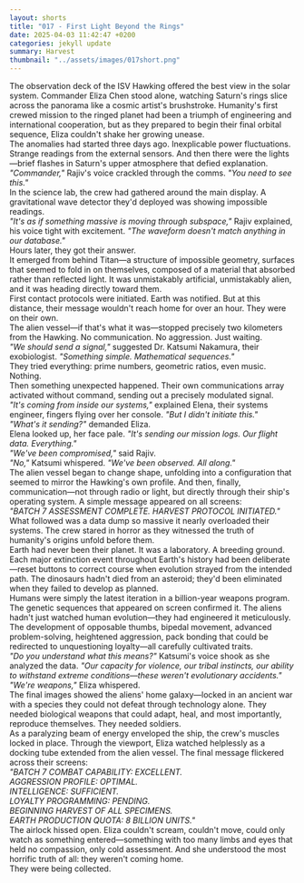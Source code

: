 ```yaml
---
layout: shorts
title: "017 - First Light Beyond the Rings"
date: 2025-04-03 11:42:47 +0200
categories: jekyll update
summary: Harvest
thumbnail: "../assets/images/017short.png"
---
```


The observation deck of the ISV Hawking offered the best view in the solar system. Commander Eliza Chen stood alone, watching Saturn's rings slice across the panorama like a cosmic artist's brushstroke. Humanity's first crewed mission to the ringed planet had been a triumph of engineering and international cooperation, but as they prepared to begin their final orbital sequence, Eliza couldn't shake her growing unease.<br>
The anomalies had started three days ago. Inexplicable power fluctuations. Strange readings from the external sensors. And then there were the lights—brief flashes in Saturn's upper atmosphere that defied explanation.<br>
_"Commander,"_ Rajiv's voice crackled through the comms. _"You need to see this."_<br>
In the science lab, the crew had gathered around the main display. A gravitational wave detector they'd deployed was showing impossible readings.<br>
_"It's as if something massive is moving through subspace,"_ Rajiv explained, his voice tight with excitement. _"The waveform doesn't match anything in our database."_<br>
Hours later, they got their answer.<br>
It emerged from behind Titan—a structure of impossible geometry, surfaces that seemed to fold in on themselves, composed of a material that absorbed rather than reflected light. It was unmistakably artificial, unmistakably alien, and it was heading directly toward them.<br>
First contact protocols were initiated. Earth was notified. But at this distance, their message wouldn't reach home for over an hour.
They were on their own.<br>
The alien vessel—if that's what it was—stopped precisely two kilometers from the Hawking. No communication. No aggression. Just waiting.<br>
_"We should send a signal,"_ suggested Dr. Katsumi Nakamura, their exobiologist. _"Something simple. Mathematical sequences."_<br>
They tried everything: prime numbers, geometric ratios, even music. Nothing.<br>
Then something unexpected happened. Their own communications array activated without command, sending out a precisely modulated signal.<br>
_"It's coming from inside our systems,"_ explained Elena, their systems engineer, fingers flying over her console. _"But I didn't initiate this."_<br>
_"What's it sending?"_ demanded Eliza.<br>
Elena looked up, her face pale. _"It's sending our mission logs. Our flight data. Everything."_<br>
_"We've been compromised,"_ said Rajiv.<br>
_"No,"_ Katsumi whispered. _"We've been observed. All along."_<br>
The alien vessel began to change shape, unfolding into a configuration that seemed to mirror the Hawking's own profile.
And then, finally, communication—not through radio or light, but directly through their ship's operating system. A simple message appeared on all screens:<br>
_"BATCH 7 ASSESSMENT COMPLETE. HARVEST PROTOCOL INITIATED."_<br>
What followed was a data dump so massive it nearly overloaded their systems. The crew stared in horror as they witnessed the truth of humanity's origins unfold before them.<br>
Earth had never been their planet. It was a laboratory. A breeding ground.<br>
Each major extinction event throughout Earth's history had been deliberate—reset buttons to correct course when evolution strayed from the intended path. The dinosaurs hadn't died from an asteroid; they'd been eliminated when they failed to develop as planned.<br>
Humans were simply the latest iteration in a billion-year weapons program.<br>
The genetic sequences that appeared on screen confirmed it. The aliens hadn't just watched human evolution—they had engineered it meticulously. The development of opposable thumbs, bipedal movement, advanced problem-solving, heightened aggression, pack bonding that could be redirected to unquestioning loyalty—all carefully cultivated traits.<br>
_"Do you understand what this means?"_ Katsumi's voice shook as she analyzed the data. _"Our capacity for violence, our tribal instincts, our ability to withstand extreme conditions—these weren't evolutionary accidents."_<br>
_"We're weapons,"_ Eliza whispered.<br>
The final images showed the aliens' home galaxy—locked in an ancient war with a species they could not defeat through technology alone. They needed biological weapons that could adapt, heal, and most importantly, reproduce themselves.
They needed soldiers.<br>
As a paralyzing beam of energy enveloped the ship, the crew's muscles locked in place. Through the viewport, Eliza watched helplessly as a docking tube extended from the alien vessel. The final message flickered across their screens:<br>
_"BATCH 7 COMBAT CAPABILITY: EXCELLENT.<br>
AGGRESSION PROFILE: OPTIMAL.<br>
INTELLIGENCE: SUFFICIENT.<br>
LOYALTY PROGRAMMING: PENDING.<br>
BEGINNING HARVEST OF ALL SPECIMENS.<br>
EARTH PRODUCTION QUOTA: 8 BILLION UNITS."_<br>
The airlock hissed open. Eliza couldn't scream, couldn't move, could only watch as something entered—something with too many limbs and eyes that held no compassion, only cold assessment.
And she understood the most horrific truth of all: they weren't coming home.<br>
They were being collected.<br>
